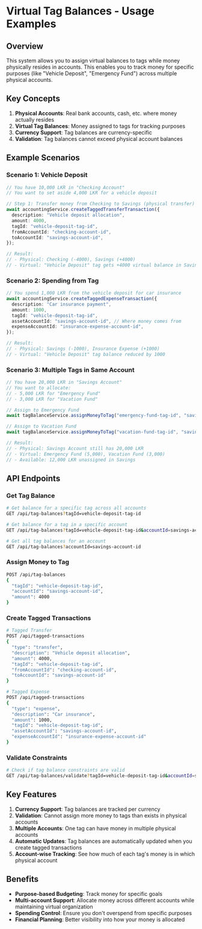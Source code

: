 # Virtual Tag Balances - Usage Examples

## Overview

This system allows you to assign virtual balances to tags while money physically resides in accounts. This enables you to track money for specific purposes (like "Vehicle Deposit", "Emergency Fund") across multiple physical accounts.

## Key Concepts

1. **Physical Accounts**: Real bank accounts, cash, etc. where money actually resides
2. **Virtual Tag Balances**: Money assigned to tags for tracking purposes
3. **Currency Support**: Tag balances are currency-specific
4. **Validation**: Tag balances cannot exceed physical account balances

## Example Scenarios

### Scenario 1: Vehicle Deposit

```typescript
// You have 10,000 LKR in "Checking Account"
// You want to set aside 4,000 LKR for a vehicle deposit

// Step 1: Transfer money from Checking to Savings (physical transfer)
await accountingService.createTaggedTransferTransaction({
  description: "Vehicle deposit allocation",
  amount: 4000,
  tagId: "vehicle-deposit-tag-id",
  fromAccountId: "checking-account-id",
  toAccountId: "savings-account-id",
});

// Result:
// - Physical: Checking (-4000), Savings (+4000)
// - Virtual: "Vehicle Deposit" tag gets +4000 virtual balance in Savings account
```

### Scenario 2: Spending from Tag

```typescript
// You spend 1,000 LKR from the vehicle deposit for car insurance
await accountingService.createTaggedExpenseTransaction({
  description: "Car insurance payment",
  amount: 1000,
  tagId: "vehicle-deposit-tag-id",
  assetAccountId: "savings-account-id", // Where money comes from
  expenseAccountId: "insurance-expense-account-id",
});

// Result:
// - Physical: Savings (-1000), Insurance Expense (+1000)
// - Virtual: "Vehicle Deposit" tag balance reduced by 1000
```

### Scenario 3: Multiple Tags in Same Account

```typescript
// You have 20,000 LKR in "Savings Account"
// You want to allocate:
// - 5,000 LKR for "Emergency Fund"
// - 3,000 LKR for "Vacation Fund"

// Assign to Emergency Fund
await tagBalanceService.assignMoneyToTag("emergency-fund-tag-id", "savings-account-id", 5000);

// Assign to Vacation Fund
await tagBalanceService.assignMoneyToTag("vacation-fund-tag-id", "savings-account-id", 3000);

// Result:
// - Physical: Savings Account still has 20,000 LKR
// - Virtual: Emergency Fund (5,000), Vacation Fund (3,000)
// - Available: 12,000 LKR unassigned in Savings
```

## API Endpoints

### Get Tag Balance

```bash
# Get balance for a specific tag across all accounts
GET /api/tag-balances?tagId=vehicle-deposit-tag-id

# Get balance for a tag in a specific account
GET /api/tag-balances?tagId=vehicle-deposit-tag-id&accountId=savings-account-id

# Get all tag balances for an account
GET /api/tag-balances?accountId=savings-account-id
```

### Assign Money to Tag

```bash
POST /api/tag-balances
{
  "tagId": "vehicle-deposit-tag-id",
  "accountId": "savings-account-id",
  "amount": 4000
}
```

### Create Tagged Transactions

```bash
# Tagged Transfer
POST /api/tagged-transactions
{
  "type": "transfer",
  "description": "Vehicle deposit allocation",
  "amount": 4000,
  "tagId": "vehicle-deposit-tag-id",
  "fromAccountId": "checking-account-id",
  "toAccountId": "savings-account-id"
}

# Tagged Expense
POST /api/tagged-transactions
{
  "type": "expense",
  "description": "Car insurance",
  "amount": 1000,
  "tagId": "vehicle-deposit-tag-id",
  "assetAccountId": "savings-account-id",
  "expenseAccountId": "insurance-expense-account-id"
}
```

### Validate Constraints

```bash
# Check if tag balance constraints are valid
GET /api/tag-balances/validate?tagId=vehicle-deposit-tag-id&accountId=savings-account-id
```

## Key Features

1. **Currency Support**: Tag balances are tracked per currency
2. **Validation**: Cannot assign more money to tags than exists in physical accounts
3. **Multiple Accounts**: One tag can have money in multiple physical accounts
4. **Automatic Updates**: Tag balances are automatically updated when you create tagged transactions
5. **Account-wise Tracking**: See how much of each tag's money is in which physical account

## Benefits

- **Purpose-based Budgeting**: Track money for specific goals
- **Multi-account Support**: Allocate money across different accounts while maintaining virtual organization
- **Spending Control**: Ensure you don't overspend from specific purposes
- **Financial Planning**: Better visibility into how your money is allocated

